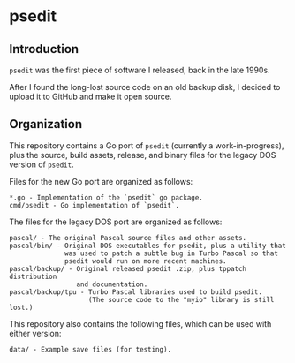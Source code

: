 # psedit

## Introduction

`psedit` was the first piece of software I released, back in the late 1990s.

After I found the long-lost source code on an old backup disk, I decided to
upload it to GitHub and make it open source.

## Organization

This repository contains a Go port of `psedit` (currently a work-in-progress),
plus the source, build assets, release, and binary files for the legacy DOS
version of `psedit`.

Files for the new Go port are organized as follows:

    *.go - Implementation of the `psedit` go package.
    cmd/psedit - Go implementation of `psedit`.

The files for the legacy DOS port are organized as follows:

    pascal/ - The original Pascal source files and other assets.
    pascal/bin/ - Original DOS executables for psedit, plus a utility that
                  was used to patch a subtle bug in Turbo Pascal so that
                  psedit would run on more recent machines.
    pascal/backup/ - Original released psedit .zip, plus tppatch distribution
                     and documentation.
    pascal/backup/tpu - Turbo Pascal libraries used to build psedit.
                        (The source code to the "myio" library is still lost.)

This repository also contains the following files, which can be used with
either version:

    data/ - Example save files (for testing).
